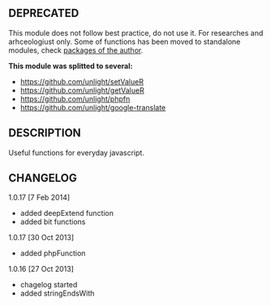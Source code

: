 DEPRECATED
----------
This module does not follow best practice, do not use it.
For researches and arhceologiust only.
Some of functions has been moved to standalone modules, check [packages of the author](https://www.npmjs.org/~iamthes).

**This module was splitted to several:**  
- https://github.com/unlight/setValueR
- https://github.com/unlight/getValueR
- https://github.com/unlight/phpfn
- https://github.com/unlight/google-translate

DESCRIPTION
-----------
Useful functions for everyday javascript.

CHANGELOG
---------
1.0.17 [7 Feb 2014]  
- added deepExtend function
- added bit functions

1.0.17 [30 Oct 2013]  
- added phpFunction

1.0.16 [27 Oct 2013]  
- chagelog started
- added stringEndsWith
